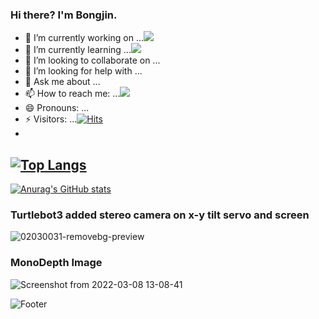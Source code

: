 ### Hi there? I'm Bongjin.
- 🔭 I’m currently working on ...<img src="https://img.shields.io/badge/StereoDNN-FFCA28?style=flat-square&logo=firebase&logoColor=white"/>
- 🌱 I’m currently learning ...<img src="https://img.shields.io/badge/StereoDNN-FFCA28?style=flat-square&logo=firebase&logoColor=white"/>
- 👯 I’m looking to collaborate on ...
- 🤔 I’m looking for help with ...
- 💬 Ask me about ...
- 📫 How to reach me: ...<img src="https://img.shields.io/badge/bjkim3333@gmail-FFCA28?style=flat-square&logo=firebase&logoColor=white"/>
- 😄 Pronouns: ...
- ⚡ Visitors: ...[![Hits](https://hits.seeyoufarm.com/api/count/incr/badge.svg?url=https%3A%2F%2Fgithub.com%2Frkjin%2F&count_bg=%23071BF4&title_bg=%23555555&icon=github.svg&icon_color=%23DEDEE6&title=hits&edge_flat=false)](https://hits.seeyoufarm.com)
-
[![Top Langs](https://github-readme-stats.vercel.app/api/top-langs/?username=rkjin)](https://github.com/rkjin/github-readme-stats)
- 
[![Anurag's GitHub stats](https://github-readme-stats.vercel.app/api?username=rkjin)](https://github.com/rkjin/github-readme-stats)

 

<!-- ### StereoDepth Image -->
<!-- ![left](https://user-images.githubusercontent.com/87571989/198913120-f8c0c862-ee06-4131-9d55-f423c065667c.jpg) -->
<!-- ![img_screenshot_02 04 2022](https://user-images.githubusercontent.com/87571989/198913128-6ab38e37-3935-40fe-af2c-053f329e4b12.png) -->
### Turtlebot3 added stereo camera on x-y tilt servo and screen 
![02030031-removebg-preview](https://user-images.githubusercontent.com/87571989/217238390-7fc70b04-48aa-481a-a25e-32ef007d76fb.png)
### MonoDepth Image
![Screenshot from 2022-03-08 13-08-41](https://user-images.githubusercontent.com/87571989/198912794-f8a403f6-942d-4bc1-bc13-49f874a2e420.png)

<!--
**rkjin/rkjin** is a ✨ _special_ ✨ repository because its `README.md` (this file) appears on your GitHub profile.

Here are some ideas to get you started:

- 🔭 I’m currently working on ...
- 🌱 I’m currently learning ...
- 👯 I’m looking to collaborate on ...
- 🤔 I’m looking for help with ...
- 💬 Ask me about ...
- 📫 How to reach me: ...
- 😄 Pronouns: ...
- ⚡ Fun fact: ...
-->
![Footer](https://capsule-render.vercel.app/api?type=waving&color=auto&height=200&section=footer)

